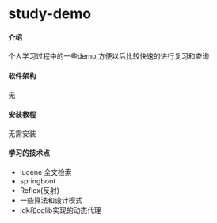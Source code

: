 # study-demo

#### 介绍
个人学习过程中的一些demo,方便以后比较快速的进行复习和查询

#### 软件架构
无

#### 安装教程
无需安装 

#### 学习的技术点
* lucene 全文检索
* springboot
* Reflex(反射)
* 一些算法和设计模式
* jdk和cglib实现的动态代理

